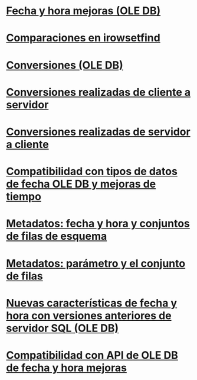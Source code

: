 # [Fecha y hora mejoras (OLE DB)](date-and-time-improvements-ole-db.md)

# [Comparaciones en irowsetfind](comparability-for-irowsetfind.md)
# [Conversiones (OLE DB)](conversions-ole-db.md)
# [Conversiones realizadas de cliente a servidor](conversions-performed-from-client-to-server.md)
# [Conversiones realizadas de servidor a cliente](conversions-performed-from-server-to-client.md)
# [Compatibilidad con tipos de datos de fecha OLE DB y mejoras de tiempo](data-type-support-for-ole-db-date-and-time-improvements.md)
# [Metadatos: fecha y hora y conjuntos de filas de esquema](metadata-date-and-time-and-schema-rowsets.md)
# [Metadatos: parámetro y el conjunto de filas](metadata-parameter-and-rowset.md)
# [Nuevas características de fecha y hora con versiones anteriores de servidor SQL (OLE DB)](new-date-and-time-features-with-previous-sql-server-versions-ole-db.md)
# [Compatibilidad con API de OLE DB de fecha y hora mejoras](ole-db-api-support-for-date-and-time-enhancements.md)
